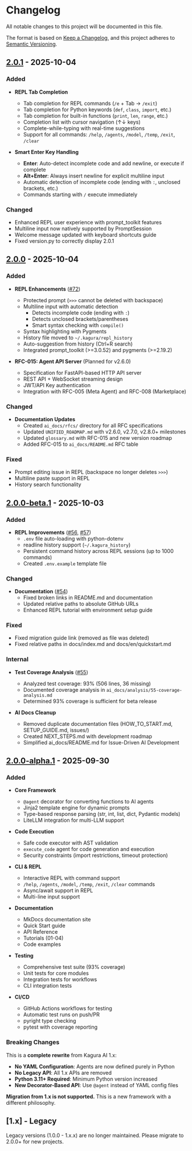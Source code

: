# Changelog

All notable changes to this project will be documented in this file.

The format is based on [Keep a Changelog](https://keepachangelog.com/en/1.0.0/),
and this project adheres to [Semantic Versioning](https://semver.org/spec/v2.0.0.html).

## [2.0.1] - 2025-10-04

### Added

- **REPL Tab Completion**
  - Tab completion for REPL commands (`/e` + Tab → `/exit`)
  - Tab completion for Python keywords (`def`, `class`, `import`, etc.)
  - Tab completion for built-in functions (`print`, `len`, `range`, etc.)
  - Completion list with cursor navigation (↑↓ keys)
  - Complete-while-typing with real-time suggestions
  - Support for all commands: `/help`, `/agents`, `/model`, `/temp`, `/exit`, `/clear`

- **Smart Enter Key Handling**
  - **Enter**: Auto-detect incomplete code and add newline, or execute if complete
  - **Alt+Enter**: Always insert newline for explicit multiline input
  - Automatic detection of incomplete code (ending with `:`, unclosed brackets, etc.)
  - Commands starting with `/` execute immediately

### Changed

- Enhanced REPL user experience with prompt_toolkit features
- Multiline input now natively supported by PromptSession
- Welcome message updated with keyboard shortcuts guide
- Fixed version.py to correctly display 2.0.1

## [2.0.0] - 2025-10-04

### Added

- **REPL Enhancements** ([#72](https://github.com/JFK/kagura-ai/issues/72))
  - Protected prompt (`>>>` cannot be deleted with backspace)
  - Multiline input with automatic detection
    - Detects incomplete code (ending with `:`)
    - Detects unclosed brackets/parentheses
    - Smart syntax checking with `compile()`
  - Syntax highlighting with Pygments
  - History file moved to `~/.kagura/repl_history`
  - Auto-suggestion from history (Ctrl+R search)
  - Integrated prompt_toolkit (>=3.0.52) and pygments (>=2.19.2)

- **RFC-015: Agent API Server** (Planned for v2.6.0)
  - Specification for FastAPI-based HTTP API server
  - REST API + WebSocket streaming design
  - JWT/API Key authentication
  - Integration with RFC-005 (Meta Agent) and RFC-008 (Marketplace)

### Changed

- **Documentation Updates**
  - Created `ai_docs/rfcs/` directory for all RFC specifications
  - Updated `UNIFIED_ROADMAP.md` with v2.6.0, v2.7.0, v2.8.0+ milestones
  - Updated `glossary.md` with RFC-015 and new version roadmap
  - Added RFC-015 to `ai_docs/README.md` RFC table

### Fixed

- Prompt editing issue in REPL (backspace no longer deletes `>>>`)
- Multiline paste support in REPL
- History search functionality

## [2.0.0-beta.1] - 2025-10-03

### Added

- **REPL Improvements** ([#56](https://github.com/JFK/kagura-ai/issues/56), [#57](https://github.com/JFK/kagura-ai/pull/57))
  - `.env` file auto-loading with python-dotenv
  - readline history support (`~/.kagura_history`)
  - Persistent command history across REPL sessions (up to 1000 commands)
  - Created `.env.example` template file

### Changed

- **Documentation** ([#54](https://github.com/JFK/kagura-ai/pull/54))
  - Fixed broken links in README.md and documentation
  - Updated relative paths to absolute GitHub URLs
  - Enhanced REPL tutorial with environment setup guide

### Fixed

- Fixed migration guide link (removed as file was deleted)
- Fixed relative paths in docs/index.md and docs/en/quickstart.md

### Internal

- **Test Coverage Analysis** ([#55](https://github.com/JFK/kagura-ai/issues/55))
  - Analyzed test coverage: 93% (506 lines, 36 missing)
  - Documented coverage analysis in `ai_docs/analysis/55-coverage-analysis.md`
  - Determined 93% coverage is sufficient for beta release

- **AI Docs Cleanup**
  - Removed duplicate documentation files (HOW_TO_START.md, SETUP_GUIDE.md, issues/)
  - Created NEXT_STEPS.md with development roadmap
  - Simplified ai_docs/README.md for Issue-Driven AI Development

## [2.0.0-alpha.1] - 2025-09-30

### Added

- **Core Framework**
  - `@agent` decorator for converting functions to AI agents
  - Jinja2 template engine for dynamic prompts
  - Type-based response parsing (str, int, list, dict, Pydantic models)
  - LiteLLM integration for multi-LLM support

- **Code Execution**
  - Safe code executor with AST validation
  - `execute_code` agent for code generation and execution
  - Security constraints (import restrictions, timeout protection)

- **CLI & REPL**
  - Interactive REPL with command support
  - `/help`, `/agents`, `/model`, `/temp`, `/exit`, `/clear` commands
  - Async/await support in REPL
  - Multi-line input support

- **Documentation**
  - MkDocs documentation site
  - Quick Start guide
  - API Reference
  - Tutorials (01-04)
  - Code examples

- **Testing**
  - Comprehensive test suite (93% coverage)
  - Unit tests for core modules
  - Integration tests for workflows
  - CLI integration tests

- **CI/CD**
  - GitHub Actions workflows for testing
  - Automatic test runs on push/PR
  - pyright type checking
  - pytest with coverage reporting

### Breaking Changes

This is a **complete rewrite** from Kagura AI 1.x:

- **No YAML Configuration**: Agents are now defined purely in Python
- **No Legacy API**: All 1.x APIs are removed
- **Python 3.11+ Required**: Minimum Python version increased
- **New Decorator-Based API**: Use `@agent` instead of YAML config files

**Migration from 1.x is not supported.** This is a new framework with a different philosophy.

## [1.x] - Legacy

Legacy versions (1.0.0 - 1.x.x) are no longer maintained. Please migrate to 2.0.0+ for new projects.

[2.0.1]: https://github.com/JFK/kagura-ai/compare/v2.0.0...v2.0.1
[2.0.0]: https://github.com/JFK/kagura-ai/compare/v2.0.0-beta.1...v2.0.0
[2.0.0-beta.1]: https://github.com/JFK/kagura-ai/compare/v2.0.0-alpha.1...v2.0.0-beta.1
[2.0.0-alpha.1]: https://github.com/JFK/kagura-ai/releases/tag/v2.0.0-alpha.1
